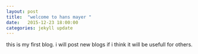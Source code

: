 ```yaml
---
layout: post
title:  "welcome to hans mayer "
date:   2015-12-23 18:00:00
categories: jekyll update
---
```


this is my first blog. 
i will post new blogs if i think it will be usefull for others. 


